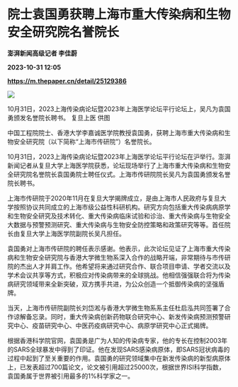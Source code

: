 # 院士袁国勇获聘上海市重大传染病和生物安全研究院名誉院长
**澎湃新闻高级记者 李佳蔚**

**2023-10-31 12:05**

**https://m.thepaper.cn/detail/25129386**

![](https://imagecloud.thepaper.cn/thepaper/image/276/369/926.jpg)

10月31日，2023上海传染病论坛暨2023年上海医学论坛平行论坛上，吴凡为袁国勇颁发名誉院长聘书。 复旦上医 供图

中国工程院院士、香港大学李嘉诚医学院教授袁国勇，获聘上海市重大传染病和生物安全研究院（以下简称“上海市传研院”）名誉院长。

10月31日，2023上海传染病论坛暨2023年上海医学论坛平行论坛在沪举行。澎湃新闻记者从复旦大学上海医学院获悉，论坛现场举行了上海市重大传染病和生物安全研究院名誉院长袁国勇院士聘任仪式。上海市传研院院长吴凡为袁国勇颁发名誉院长聘书。

上海市传研院于2020年11月在复旦大学揭牌成立，是由上海市人民政府与复旦大学按照协议共同成立的上海市级公益性科研机构。研究方向包括重大传染病病原学和生物安全研究及技术转化、重大传染病临床试验和诊治、重大传染病与生物安全大数据与预警预测研究、重大传染病与生物安全防控策略和政策研究等等。首任院长由复旦大学上海医学院副院长吴凡担任。

袁国勇对上海市传研院的聘任表示感谢。他表示，此次论坛见证了上海市重大传染病和生物安全研究院与香港大学微生物系深入合作的战略开端，非常期待与市传研院的杰出人才并肩工作。他希望将来通过研究合作、联合项目申请、学者交流以及学术会议共享等方式，积极应对传染病带来的全球挑战。他相信强强联合将为传染病研究领域带来全新突破，双方携手共进，为公众创造一个抵御传染病的坚强盾牌。

当天，上海市传研院副院长刘岱淞与香港大学微生物系系主任杜启泓共同签署了合作谅解备忘录。同时，重大传染病创新药物联合研究中心、新发传染病预测预警研究中心、疫苗研究中心、中医药疫病研究中心、病原学研究中心正式揭牌。

根据香港科学院官网，袁国勇是广为人知的传染病专家，他的专长在控制2003年的SARS全球暴发中得到了印证。他在发现SARS感染病原体，即SARS冠状病毒的过程中起到了至关重要的作用。袁国勇的研究领域集中在新发传染病的新型病原体上，已发表超过700篇论文，论文被引用超过25000次，根据世界ISI科学指数，袁国勇属于世界被引用最多的1%科学家之一。
